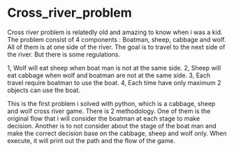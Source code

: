 # Cross_river_problem
Cross river problem is relatedly old and amazing to know when i was a kid. 
The problem consist of 4 components : Boatman, sheep, cabbage and wolf. All of them is at one side of the river. The goal is to travel to the next side of the river. But there is some regulations.

1, Wolf will eat sheep when boat man is not at the same side.
2, Sheep will eat cabbage when wolf and boatman are not at the same side. 
3, Each travel require boatman to use the boat.
4, Each time have only maximum 2 objects can use the boat. 

This is the first problem i solved with python, which is a cabbage, sheep and wolf cross river game. There is 2 methodology. One of them is the original flow that i will consider the boatman at each stage to make decision. Another is to not consider about the stage of the boat man and make the correct decision base on the cabbage, sheep and wolf only. 
When execute, it will print out the path and the flow of the game. 
